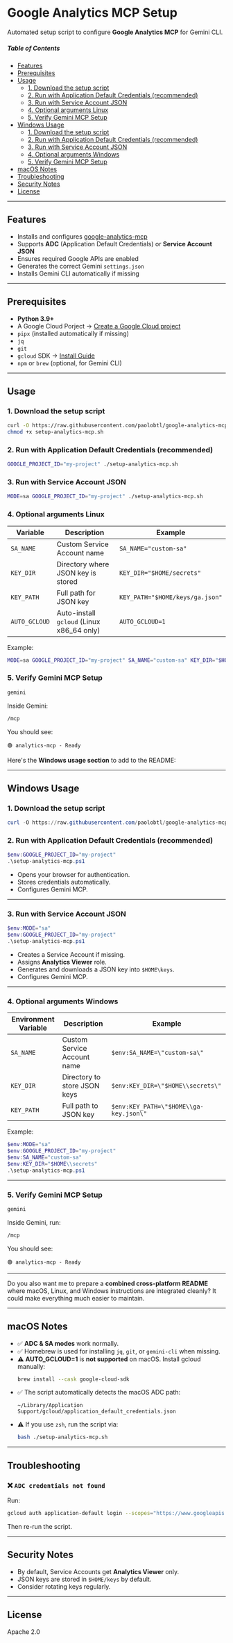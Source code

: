 # Google Analytics MCP Setup

Automated setup script to configure **Google Analytics MCP** for Gemini CLI.

##### Table of Contents
- [Features](#features)
- [Prerequisites](#prerequisites)
- [Usage](#usage)
  - [1. Download the setup script](#1-download-the-setup-script)
  - [2. Run with Application Default Credentials (recommended)](#2-run-with-application-default-credentials-recommended)
  - [3. Run with Service Account JSON](#3-run-with-service-account-json)
  - [4. Optional arguments Linux](#4-optional-arguments-linux)
  - [5. Verify Gemini MCP Setup](#5-verify-gemini-mcp-setup)
- [Windows Usage](#windows-usage)
  - [1. Download the setup script](#1-download-the-setup-script-1)
  - [2. Run with Application Default Credentials (recommended)](#2-run-with-application-default-credentials-recommended-1)
  - [3. Run with Service Account JSON](#3-run-with-service-account-json-1)
  - [4. Optional arguments Windows](#4-optional-arguments-windows)
  - [5. Verify Gemini MCP Setup](#5-verify-gemini-mcp-setup-1)
- [macOS Notes](#macos-notes)
- [Troubleshooting](#troubleshooting)
- [Security Notes](#security-notes)
- [License](#license)


---

## Features

- Installs and configures [google-analytics-mcp](https://github.com/googleanalytics/google-analytics-mcp)
- Supports **ADC** (Application Default Credentials) or **Service Account JSON**
- Ensures required Google APIs are enabled
- Generates the correct Gemini `settings.json`
- Installs Gemini CLI automatically if missing

---

## Prerequisites

- **Python 3.9+**
- A Google Cloud Porject → [Create a Google Cloud project](https://developers.google.com/workspace/guides/create-project)
- `pipx` (installed automatically if missing)
- `jq`
- `git`
- `gcloud` SDK → [Install Guide](https://cloud.google.com/sdk/docs/install)
- `npm` or `brew` (optional, for Gemini CLI)

---

## Usage

### **1. Download the setup script**

```bash
curl -O https://raw.githubusercontent.com/paolobtl/google-analytics-mcp-installer/refs/heads/main/setup-analytics-mcp.sh
chmod +x setup-analytics-mcp.sh
```

### **2. Run with Application Default Credentials (recommended)**

```bash
GOOGLE_PROJECT_ID="my-project" ./setup-analytics-mcp.sh
```

### **3. Run with Service Account JSON**

```bash
MODE=sa GOOGLE_PROJECT_ID="my-project" ./setup-analytics-mcp.sh
```

### **4. Optional arguments Linux**

| Variable      | Description                                | Example |
|--------------|--------------------------------------------|----------------------------|
| `SA_NAME`    | Custom Service Account name                | `SA_NAME="custom-sa"` |
| `KEY_DIR`    | Directory where JSON key is stored         | `KEY_DIR="$HOME/secrets"` |
| `KEY_PATH`   | Full path for JSON key                     | `KEY_PATH="$HOME/keys/ga.json"` |
| `AUTO_GCLOUD`| Auto-install `gcloud` (Linux x86_64 only)  | `AUTO_GCLOUD=1` |

Example:
```bash
MODE=sa GOOGLE_PROJECT_ID="my-project" SA_NAME="custom-sa" KEY_DIR="$HOME/secrets" ./setup-analytics-mcp.sh
```

### **5. Verify Gemini MCP Setup**

```bash
gemini
```
Inside Gemini:
```bash
/mcp
```
You should see:
```
🟢 analytics-mcp - Ready
```
Here's the **Windows usage section** to add to the README:

---

## **Windows Usage**

### **1. Download the setup script**

```powershell
curl -O https://raw.githubusercontent.com/paolobtl/google-analytics-mcp-installer/refs/heads/main/setup-analytics-mcp.ps1
```

### **2. Run with Application Default Credentials (recommended)**

```powershell
$env:GOOGLE_PROJECT_ID="my-project"
.\setup-analytics-mcp.ps1
```

* Opens your browser for authentication.
* Stores credentials automatically.
* Configures Gemini MCP.

---

### **3. Run with Service Account JSON**

```powershell
$env:MODE="sa"
$env:GOOGLE_PROJECT_ID="my-project"
.\setup-analytics-mcp.ps1
```

* Creates a Service Account if missing.
* Assigns **Analytics Viewer** role.
* Generates and downloads a JSON key into `$HOME\keys`.
* Configures Gemini MCP.

---

### **4. Optional arguments Windows**

| Environment Variable | Description                  | Example                                |
| -------------------- | ---------------------------- | -------------------------------------- |
| `SA_NAME`            | Custom Service Account name  | `$env:SA_NAME=\"custom-sa\"`           |
| `KEY_DIR`            | Directory to store JSON keys | `$env:KEY_DIR=\"$HOME\\secrets\"`      |
| `KEY_PATH`           | Full path to JSON key        | `$env:KEY_PATH=\"$HOME\\ga-key.json\"` |

Example:

```powershell
$env:MODE="sa"
$env:GOOGLE_PROJECT_ID="my-project"
$env:SA_NAME="custom-sa"
$env:KEY_DIR="$HOME\\secrets"
.\setup-analytics-mcp.ps1
```

---

### **5. Verify Gemini MCP Setup**

```powershell
gemini
```

Inside Gemini, run:

```bash
/mcp
```

You should see:

```
🟢 analytics-mcp - Ready
```

---

Do you also want me to prepare a **combined cross-platform README** where macOS, Linux, and Windows instructions are integrated cleanly? It could make everything much easier to maintain.

---

## macOS Notes

- ✅ **ADC & SA modes** work normally.
- ✅ Homebrew is used for installing `jq`, `git`, or `gemini-cli` when missing.
- ⚠️ **AUTO_GCLOUD=1** is **not supported** on macOS. Install gcloud manually:
  ```bash
  brew install --cask google-cloud-sdk
  ```
- ✅ The script automatically detects the macOS ADC path:
  ```
  ~/Library/Application Support/gcloud/application_default_credentials.json
  ```
- ⚠️ If you use `zsh`, run the script via:
  ```bash
  bash ./setup-analytics-mcp.sh
  ```

---

## Troubleshooting

### ❌ `ADC credentials not found`
Run:
```bash
gcloud auth application-default login --scopes="https://www.googleapis.com/auth/analytics.readonly,https://www.googleapis.com/auth/cloud-platform"
```
Then re-run the script.

---



## Security Notes

- By default, Service Accounts get **Analytics Viewer** only.
- JSON keys are stored in `$HOME/keys` by default.
- Consider rotating keys regularly.

---

## License

Apache 2.0
